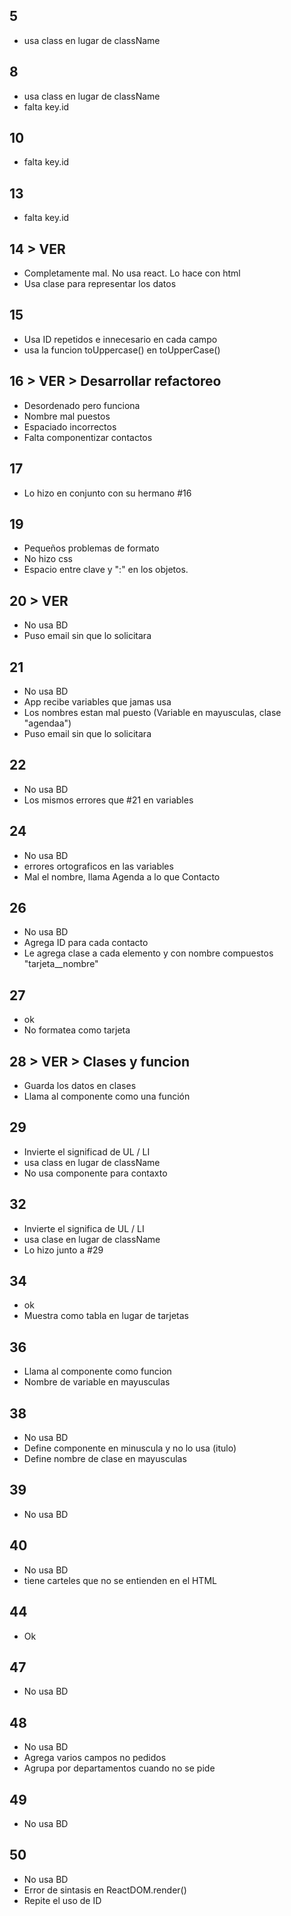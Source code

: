 
## 5
* usa class en lugar de className

## 8
* usa class en lugar de className 
* falta key.id 

## 10
* falta key.id

## 13
* falta key.id

## 14 > VER 
* Completamente mal. No usa react. Lo hace con html
* Usa clase para representar los datos

## 15
* Usa ID repetidos e innecesario en cada campo
* usa la funcion toUppercase() en toUpperCase()

## 16 > VER > Desarrollar refactoreo
* Desordenado pero funciona
* Nombre mal puestos
* Espaciado incorrectos
* Falta componentizar contactos 

## 17 
* Lo hizo en conjunto con su hermano #16

## 19
* Pequeños problemas de formato
* No hizo css
* Espacio entre clave y ":" en los objetos.

## 20 > VER
* No usa BD
* Puso email sin que lo solicitara

## 21
* No usa BD
* App recibe variables que jamas usa
* Los nombres estan mal puesto (Variable en mayusculas, clase "agendaa")
* Puso email sin que lo solicitara

## 22
* No usa BD
* Los mismos errores que #21 en variables

## 24
* No usa BD
* errores ortograficos en las variables
* Mal el nombre, llama Agenda a lo que Contacto

## 26 
* No usa BD
* Agrega ID para cada contacto
* Le agrega clase a cada elemento y con nombre compuestos "tarjeta__nombre"

## 27
* ok
* No formatea como tarjeta

## 28 > VER > Clases y funcion 
* Guarda los datos en clases
* Llama al componente como una función 

## 29
* Invierte el significad de UL / LI
* usa class en lugar de className
* No usa componente para contaxto

## 32 
* Invierte el significa de UL / LI
* usa clase en lugar de className
* Lo hizo junto a #29

## 34
* ok
* Muestra como tabla en lugar de tarjetas

## 36
* Llama al componente como funcion
* Nombre de variable en mayusculas

## 38
* No usa BD
* Define componente en minuscula y no lo usa (itulo)
* Define nombre de clase en mayusculas

## 39
* No usa BD

## 40
* No usa BD
* tiene carteles que no se entienden en el HTML

## 44
* Ok

## 47
* No usa BD

## 48
* No usa BD
* Agrega varios campos no pedidos
* Agrupa por departamentos cuando no se pide

## 49
* No usa BD

## 50
* No usa BD
* Error de sintasis en ReactDOM.render() 
* Repite el uso de ID
